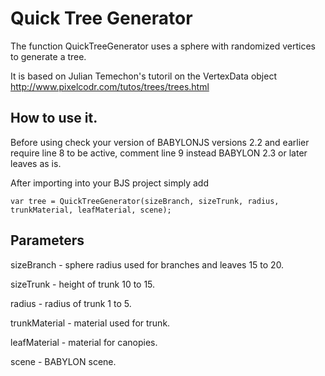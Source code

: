 # Quick Tree Generator

The function QuickTreeGenerator uses a sphere with randomized vertices to generate a tree. 

It is based on Julian Temechon's tutoril on the VertexData object http://www.pixelcodr.com/tutos/trees/trees.html

## How to use it.

Before using check your version of BABYLONJS versions 2.2 and earlier require line 8 to be active, comment line 9 instead
BABYLON 2.3 or later leaves as is.

After importing into your BJS project simply add

```
var tree = QuickTreeGenerator(sizeBranch, sizeTrunk, radius, trunkMaterial, leafMaterial, scene);
```

## Parameters

sizeBranch - sphere radius used for branches and leaves 15 to 20.

sizeTrunk - height of trunk 10 to 15.

radius - radius of trunk 1 to 5.

trunkMaterial - material used for trunk.

leafMaterial - material for canopies.
 
scene - BABYLON scene. 

